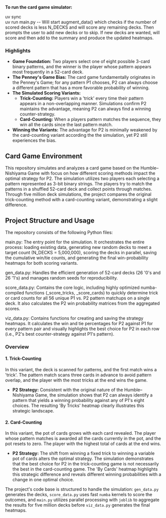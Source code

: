 **To run the card game simulator:**

uv sync <br>
uv run main.py -- Will start augment_data() which checks if the number of scored decks is less N_DECKS and will score any remaining decks. Then prompts the user to add new decks or to skip. If new decks are wanted, will score and then add to the summary and produce the updated heatmaps. 


### Highlights

* **Game Foundation:** Two players select one of eight possible 3-card binary patterns, and the winner is the player whose pattern appears most frequently in a 52-card deck.
* **The Penney's Game Bias:** The card game fundamentally originates in the Penney's Game; for any pattern P1 chooses, P2 can always choose a different pattern that has a more favorable probability of winning. 
* **The Simulated Scoring Variants:**
    * **Trick-Counting:** Players win a 'trick' every time their pattern appears in a non-overlapping manner. Simulations confirm P2 maintains the advantage, meaning P2 can always find a winning counter-strategy.
    * **Card-Counting:** When a players pattern matches the sequence, they win all the cards since the last pattern match.
* **Winning the Variants:** The advantage for P2 is minimally weakened by the card-counting variant according the the simulation, yet P2 still experiences the bias. 

## Card Game Environment

This repository simulates and analyzes a card game based on the Humble–Nishiyama Game with focus on how different scoring methods impact the optimal strategy for P2. The simulation utilizes two players each selecting a pattern represented as 3-bit binary strings. The players try to match the patterns in a shuffled 52-card deck and collect points through matches. Through five million deck simulations, the project compares the original trick-counting method with a card-counting variant, demonstrating a slight difference.

## Project Structure and Usage
The repository consists of the following Python files:

main.py: The entry point for the simulation. It orchestrates the entire process: loading existing data, generating new random decks to meet a target count (N_DECKS = 5,000,000), scoring the decks in parallel, saving the cumulative win/tie counts, and generating the final win-probability heatmaps for both scoring variants.

gen_data.py: Handles the efficient generation of 52-card decks (26 '0's and 26 '1's) and manages random seeds for reproducibility.

score_data.py: Contains the core logic, including highly optimized numba-compiled functions (_score_tricks, _score_cards) to quickly determine trick or card counts for all 56 unique P1 vs. P2 pattern matchups on a single deck. It also calculates the P2 win probability matrices from the aggregated scores.

viz_data.py: Contains functions for creating and saving the strategy heatmaps. It calculates the win and tie percentages for P2 against P1 for every pattern pair and visually highlights the best choice for P2 in each row (i.e., P2's best counter-strategy against P1's pattern).

### Overview
#### 1. Trick-Counting

In this variant, the deck is scanned for patterns, and the first match wins a 'trick'. The pattern match scans three cards in advance to avoid pattern overlap, and the player with the most tricks at the end wins the game.

* **P2 Strategy:** Consistent with the original nature of the Humble–Nishiyama Game, the simulation shows that P2 can always identify a pattern that yields a winning probability against any of P1's eight choices. The resulting 'By Tricks' heatmap clearly illustrates this strategic landscape.

#### 2. Card-Counting 

In this variant, the pot of cards grows with each card revealed. The player whose pattern matches is awarded all the cards currently in the pot, and the pot resets to zero. The player with the highest total of cards at the end wins.

* **P2 Strategy:** The shift from winning a fixed trick to winning a variable pot of cards alters the optimal strategy. The simulation demonstrates that the best choice for P2 in the trick-counting game is not necessarily the best in the card-counting game. The 'By Cards' heatmap highlights this strategic difference and reveals different winning probabilities with a change in one optimal choice.

The project's code base is structured to handle the simulation: `gen_data.py` generates the decks, `score_data.py` uses fast `numba` kernels to score the outcomes, and `main.py` utilizes parallel processing with `joblib` to aggregate the results for five million decks before `viz_data.py` generates the final heatmaps.